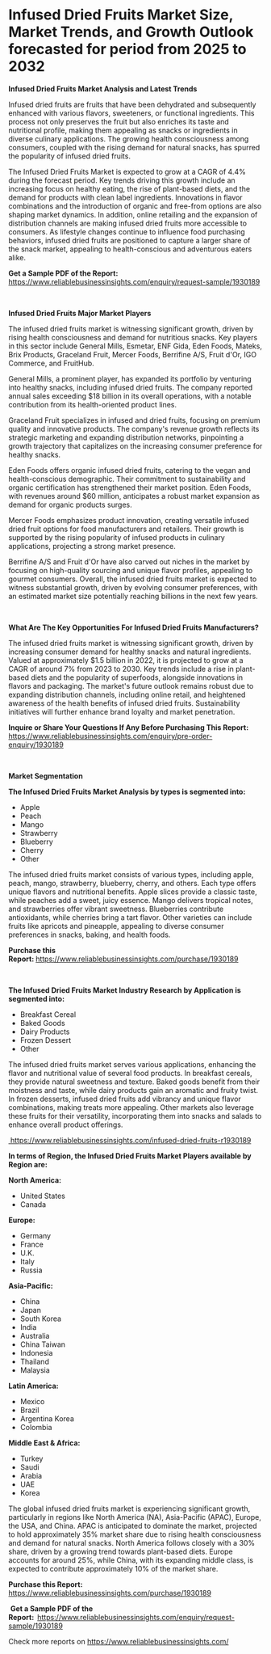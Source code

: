 <p><h1>Infused Dried Fruits Market Size, Market Trends, and Growth Outlook forecasted for period from 2025 to 2032</h1></p><p><strong>Infused Dried Fruits Market Analysis and Latest Trends</strong></p>
<p><p>Infused dried fruits are fruits that have been dehydrated and subsequently enhanced with various flavors, sweeteners, or functional ingredients. This process not only preserves the fruit but also enriches its taste and nutritional profile, making them appealing as snacks or ingredients in diverse culinary applications. The growing health consciousness among consumers, coupled with the rising demand for natural snacks, has spurred the popularity of infused dried fruits.</p><p>The Infused Dried Fruits Market is expected to grow at a CAGR of 4.4% during the forecast period. Key trends driving this growth include an increasing focus on healthy eating, the rise of plant-based diets, and the demand for products with clean label ingredients. Innovations in flavor combinations and the introduction of organic and free-from options are also shaping market dynamics. In addition, online retailing and the expansion of distribution channels are making infused dried fruits more accessible to consumers. As lifestyle changes continue to influence food purchasing behaviors, infused dried fruits are positioned to capture a larger share of the snack market, appealing to health-conscious and adventurous eaters alike.</p></p>
<p><strong>Get a Sample PDF of the Report:&nbsp;</strong> <a href="https://www.reliablebusinessinsights.com/enquiry/request-sample/1930189?utm_campaign=2809&utm_medium=2&utm_source=Github&utm_content=ia&utm_term=29032025&utm_id=infused-dried-fruits">https://www.reliablebusinessinsights.com/enquiry/request-sample/1930189</a></p>
<p>&nbsp;</p>
<p><strong>Infused Dried Fruits Major Market Players</strong></p>
<p><p>The infused dried fruits market is witnessing significant growth, driven by rising health consciousness and demand for nutritious snacks. Key players in this sector include General Mills, Esmetar, ENF Gida, Eden Foods, Mateks, Brix Products, Graceland Fruit, Mercer Foods, Berrifine A/S, Fruit d'Or, IGO Commerce, and FruitHub.</p><p>General Mills, a prominent player, has expanded its portfolio by venturing into healthy snacks, including infused dried fruits. The company reported annual sales exceeding $18 billion in its overall operations, with a notable contribution from its health-oriented product lines.</p><p>Graceland Fruit specializes in infused and dried fruits, focusing on premium quality and innovative products. The company's revenue growth reflects its strategic marketing and expanding distribution networks, pinpointing a growth trajectory that capitalizes on the increasing consumer preference for healthy snacks.</p><p>Eden Foods offers organic infused dried fruits, catering to the vegan and health-conscious demographic. Their commitment to sustainability and organic certification has strengthened their market position. Eden Foods, with revenues around $60 million, anticipates a robust market expansion as demand for organic products surges.</p><p>Mercer Foods emphasizes product innovation, creating versatile infused dried fruit options for food manufacturers and retailers. Their growth is supported by the rising popularity of infused products in culinary applications, projecting a strong market presence.</p><p>Berrifine A/S and Fruit d'Or have also carved out niches in the market by focusing on high-quality sourcing and unique flavor profiles, appealing to gourmet consumers. Overall, the infused dried fruits market is expected to witness substantial growth, driven by evolving consumer preferences, with an estimated market size potentially reaching billions in the next few years.</p></p>
<p>&nbsp;</p>
<p><strong>What Are The Key Opportunities For Infused Dried Fruits Manufacturers?</strong></p>
<p><p>The infused dried fruits market is witnessing significant growth, driven by increasing consumer demand for healthy snacks and natural ingredients. Valued at approximately $1.5 billion in 2022, it is projected to grow at a CAGR of around 7% from 2023 to 2030. Key trends include a rise in plant-based diets and the popularity of superfoods, alongside innovations in flavors and packaging. The market's future outlook remains robust due to expanding distribution channels, including online retail, and heightened awareness of the health benefits of infused dried fruits. Sustainability initiatives will further enhance brand loyalty and market penetration.</p></p>
<p><strong>Inquire or Share Your Questions If Any Before Purchasing This Report:</strong> <a href="https://www.reliablebusinessinsights.com/enquiry/pre-order-enquiry/1930189?utm_campaign=2809&utm_medium=2&utm_source=Github&utm_content=ia&utm_term=29032025&utm_id=infused-dried-fruits">https://www.reliablebusinessinsights.com/enquiry/pre-order-enquiry/1930189</a></p>
<p>&nbsp;</p>
<p><strong>Market Segmentation</strong></p>
<p><strong>The Infused Dried Fruits Market Analysis by types is segmented into:</strong></p>
<p><ul><li>Apple</li><li>Peach</li><li>Mango</li><li>Strawberry</li><li>Blueberry</li><li>Cherry</li><li>Other</li></ul></p>
<p><p>The infused dried fruits market consists of various types, including apple, peach, mango, strawberry, blueberry, cherry, and others. Each type offers unique flavors and nutritional benefits. Apple slices provide a classic taste, while peaches add a sweet, juicy essence. Mango delivers tropical notes, and strawberries offer vibrant sweetness. Blueberries contribute antioxidants, while cherries bring a tart flavor. Other varieties can include fruits like apricots and pineapple, appealing to diverse consumer preferences in snacks, baking, and health foods.</p></p>
<p><strong>Purchase this Report:&nbsp;</strong><a href="https://www.reliablebusinessinsights.com/purchase/1930189?utm_campaign=2809&utm_medium=2&utm_source=Github&utm_content=ia&utm_term=29032025&utm_id=infused-dried-fruits">https://www.reliablebusinessinsights.com/purchase/1930189</a></p>
<p>&nbsp;</p>
<p><strong>The Infused Dried Fruits Market Industry Research by Application is segmented into:</strong></p>
<p><ul><li>Breakfast Cereal</li><li>Baked Goods</li><li>Dairy Products</li><li>Frozen Dessert</li><li>Other</li></ul></p>
<p><p>The infused dried fruits market serves various applications, enhancing the flavor and nutritional value of several food products. In breakfast cereals, they provide natural sweetness and texture. Baked goods benefit from their moistness and taste, while dairy products gain an aromatic and fruity twist. In frozen desserts, infused dried fruits add vibrancy and unique flavor combinations, making treats more appealing. Other markets also leverage these fruits for their versatility, incorporating them into snacks and salads to enhance overall product offerings.</p></p>
<p><a href="https://www.reliablebusinessinsights.com/infused-dried-fruits-r1930189?utm_campaign=2809&utm_medium=2&utm_source=Github&utm_content=ia&utm_term=29032025&utm_id=infused-dried-fruits">&nbsp;https://www.reliablebusinessinsights.com/infused-dried-fruits-r1930189</a></p>
<p><strong>In terms of Region, the Infused Dried Fruits Market Players available by Region are:</strong></p>
<p>
    <p> <strong> North America: </strong>
        <ul>
            <li>United States</li>
            <li>Canada</li>
        </ul>
        </p> 
    <p> <strong> Europe: </strong>
        <ul>
            <li>Germany</li>
            <li>France</li>
            <li>U.K.</li>
            <li>Italy</li>
            <li>Russia</li>
        </ul>
        </p> 
    <p> <strong> Asia-Pacific: </strong>
        <ul>
            <li>China</li>
            <li>Japan</li>
            <li>South Korea</li>
            <li>India</li>
            <li>Australia</li>
            <li>China Taiwan</li>
            <li>Indonesia</li>
            <li>Thailand</li>
            <li>Malaysia</li>
        </ul>
        </p> 
    <p> <strong> Latin America: </strong>
        <ul>
            <li>Mexico</li>
            <li>Brazil</li>
            <li>Argentina Korea</li>
            <li>Colombia</li>
        </ul>
        </p> 
    <p> <strong> Middle East & Africa: </strong>
        <ul>
            <li>Turkey</li>
            <li>Saudi</li>
            <li>Arabia</li>
            <li>UAE</li>
            <li>Korea</li>
        </ul>
    </p>
    </p>
<p><p>The global infused dried fruits market is experiencing significant growth, particularly in regions like North America (NA), Asia-Pacific (APAC), Europe, the USA, and China. APAC is anticipated to dominate the market, projected to hold approximately 35% market share due to rising health consciousness and demand for natural snacks. North America follows closely with a 30% share, driven by a growing trend towards plant-based diets. Europe accounts for around 25%, while China, with its expanding middle class, is expected to contribute approximately 10% of the market share.</p></p>
<p><strong>Purchase this Report: </strong><a href="https://www.reliablebusinessinsights.com/purchase/1930189?utm_campaign=2809&utm_medium=2&utm_source=Github&utm_content=ia&utm_term=29032025&utm_id=infused-dried-fruits">https://www.reliablebusinessinsights.com/purchase/1930189</a></p>
<p>&nbsp;<strong>Get a Sample PDF of the Report:&nbsp;&nbsp;</strong><a href="https://www.reliablebusinessinsights.com/enquiry/request-sample/1930189?utm_campaign=2809&utm_medium=2&utm_source=Github&utm_content=ia&utm_term=29032025&utm_id=infused-dried-fruits">https://www.reliablebusinessinsights.com/enquiry/request-sample/1930189</a></p>
<p><strong></strong></p>
<p>Check more reports on <a href="https://www.reliablebusinessinsights.com/?utm_campaign=2809&utm_medium=2&utm_source=Github&utm_content=ia&utm_term=29032025&utm_id=infused-dried-fruits">https://www.reliablebusinessinsights.com/</a></p>